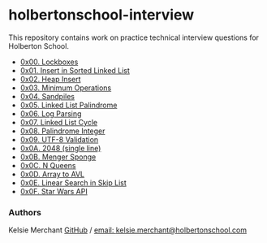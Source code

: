 # holbertonschool-interview
This repository contains work on practice technical interview questions for Holberton School.

* [0x00. Lockboxes](/0x00-lockboxes)
* [0x01. Insert in Sorted Linked List](/0x01-insert_in_sorted_linked_list)
* [0x02. Heap Insert](/0x02-heap_insert)
* [0x03. Minimum Operations](/0x03-minimum_operations)
* [0x04. Sandpiles](/0x04-sandpiles)
* [0x05. Linked List Palindrome](/0x05-linked_list_palindrome)
* [0x06. Log Parsing](/0x06-log_parsing)
* [0x07. Linked List Cycle](/0x07-linked_list_cycle)
* [0x08. Palindrome Integer](/0x08-palindrome_integer)
* [0x09. UTF-8 Validation](/0x09-utf8_validation)
* [0x0A. 2048 (single line)](/0x0A-slide_line)
* [0x0B. Menger Sponge](/0x0B-menger)
* [0x0C. N Queens](/0x0C-nqueens)
* [0x0D. Array to AVL](/0x0D-sorted_array_to_avl)
* [0x0E. Linear Search in Skip List](/0x0E-linear_skip)
* [0x0F. Star Wars API](0x0F-starwars_api)

### Authors
Kelsie Merchant [GitHub](https://github.com/kmerchan/) / [email: kelsie.merchant@holbertonschool.com](kelsie.merchant@holbertonschool.com)
